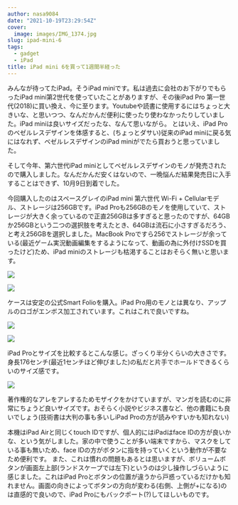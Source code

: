```yaml
---
author: nasa9084
date: "2021-10-19T23:29:54Z"
cover:
  image: images/IMG_1374.jpg
slug: ipad-mini-6
tags:
  - gadget
  - iPad
title: iPad mini 6を買って1週間半経った
---
```



みんなが待ってたiPad。そうiPad miniです。私は過去に会社のお下がりでもらったiPad mini第2世代を使っていたことがありますが、その後iPad Pro 第一世代(2018)に買い換え、今に至ります。Youtubeや読書に使用するにはちょっと大きいな、と思いつつ、なんだかんだ便利に使ったり使わなかったりしていました。iPad miniは良いサイズだったな、なんて思いながら。
とはいえ、iPad Proのベゼルレスデザインを体感すると、(ちょっとダサい)従来のiPad miniに戻る気にはなれず、ベゼルレスデザインのiPad miniがでたら買おうと思っていました。

そして今年、第六世代iPad miniとしてベゼルレスデザインのモノが発売されたので購入しました。なんだかんだ安くはないので、一晩悩んだ結果発売日に入手することはできず、10月9日到着でした。

今回購入したのはスペースグレイのiPad mini 第六世代 Wi-Fi + Cellularモデル、ストレージは256GBです。iPad Proも256GBのモノを使用していて、ストレージが大きく余っているので正直256GBは多すぎると思ったのですが、64GBか256GBという二つの選択肢を考えたとき、64GBは流石に小さすぎるだろう、と考え256GBを選択しました。MacBook Proですら256でストレージが余っている(最近ゲーム実況動画編集をするようになって、動画の為に外付けSSDを買ったけど)ため、iPad miniのストレージも枯渇することはおそらく無いと思います。

![](images/IMG_1370.jpg)

![](images/IMG_1371.jpg)

ケースは安定の公式Smart Folioを購入。iPad Pro用のモノとは異なり、アップルのロゴがエンボス加工されています。これはこれで良いですね。

![](images/IMG_1372.jpg)

![](images/IMG_1373.jpg)

iPad Proとサイズを比較するとこんな感じ。ざっくり半分くらいの大きさです。身長176センチ(最近1センチほど伸びました)の私だと片手でホールドできるくらいのサイズ感です。

![](images/IMG_1392.jpg)

著作権的なアレをアレするためモザイクをかけていますが、マンガを読むのに非常にちょうど良いサイズです。おそらく小説やビジネス書など、他の書籍にも良いでしょう(技術書は大判の事も多いしiPad Proの方が読みやすいかも知れない)

本機はiPad Airと同じくtouch IDですが、個人的にはiPadはface IDの方が良いかな、という気がしました。家の中で使うことが多い端末ですから、マスクをしている事も無いため、face IDの方がボタンに指を持っていくという動作が不要なため便利です。
また、これは慣れの問題もあるとは思いますが、ボリュームボタンが画面左上部(ランドスケープでは左下)というのは少し操作しづらいように感じました。これはiPad Proとボタンの位置が違うから戸惑っているだけかも知れません。画面の向きによってボタンの方向が変わる(右側、上側が+になる)のは直感的で良いので、iPad Proにもバックポート(?)してほしいものです。




